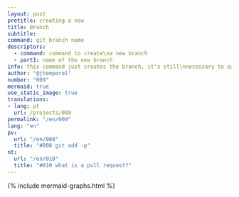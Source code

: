 ```yaml
---
layout: post
pretitle: creating a new
title: Branch
subtitle: 
command: git branch name
descriptors:
  - command: command to create\na new branch
  - part1: name of the new branch
info: this command just creates the branch, it's still\nnecessary to switch branches to make commits
author: "@jtemporal"
number: "009"
mermaid: true
use_static_image: true
translations:
- lang: pt
  url: /projects/009
permalink: "/en/009"
lang: "en"
pv:
  url: "/en/008"
  title: "#008 git add -p"
nt:
  url: "/en/010"
  title: "#010 what is a pull request?"
---
```


{% include mermaid-graphs.html %}